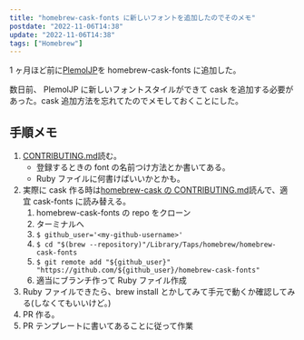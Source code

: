```yaml
---
title: "homebrew-cask-fonts に新しいフォントを追加したのでそのメモ"
postdate: "2022-11-06T14:38"
update: "2022-11-06T14:38"
tags: ["Homebrew"]
---
```


1 ヶ月ほど前に[PlemolJP](https://github.com/yuru7/PlemolJP)を homebrew-cask-fonts に追加した。

数日前、 PlemolJP に新しいフォントスタイルができて cask を追加する必要があった。cask 追加方法を忘れてたのでメモしておくことにした。

## 手順メモ

1. [CONTRIBUTING.md](https://github.com/Homebrew/homebrew-cask-fonts/blob/master/CONTRIBUTING.md)読む。
   - 登録するときの font の名前つけ方法とか書いてある。
   - Ruby ファイルに何書けばいいかとかも。
1. 実際に cask 作る時は[homebrew-cask の CONTRIBUTING.md](https://github.com/Homebrew/homebrew-cask/blob/master/CONTRIBUTING.md)読んで、適宜 cask-fonts に読み替える。
   1. homebrew-cask-fonts の repo をクローン
   1. ターミナルへ
   1. `$ github_user='<my-github-username>'`
   1. `$ cd "$(brew --repository)"/Library/Taps/homebrew/homebrew-cask-fonts`
   1. `$ git remote add "${github_user}" "https://github.com/${github_user}/homebrew-cask-fonts"`
   1. 適当にブランチ作って Ruby ファイル作成
1. Ruby ファイルできたら、brew install とかしてみて手元で動くか確認してみる(しなくてもいいけど。)
1. PR 作る。
1. PR テンプレートに書いてあることに従って作業
